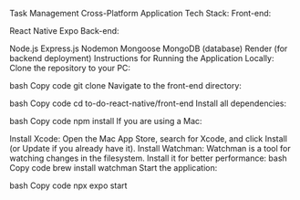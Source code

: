 Task Management Cross-Platform Application
Tech Stack:
Front-end:

React Native
Expo
Back-end:

Node.js
Express.js
Nodemon
Mongoose
MongoDB (database)
Render (for backend deployment)
Instructions for Running the Application Locally:
Clone the repository to your PC:

bash
Copy code
git clone <repository-url>
Navigate to the front-end directory:

bash
Copy code
cd to-do-react-native/front-end
Install all dependencies:

bash
Copy code
npm install
If you are using a Mac:

Install Xcode:
Open the Mac App Store, search for Xcode, and click Install (or Update if you already have it).
Install Watchman:
Watchman is a tool for watching changes in the filesystem. Install it for better performance:
bash
Copy code
brew install watchman
Start the application:

bash
Copy code
npx expo start





